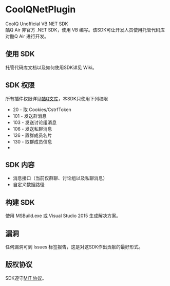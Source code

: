 # CoolQNetPlugin
CoolQ Unofficial VB.NET SDK<br>
酷Q Air 非官方 .NET SDK，使用 VB 编写。该SDK可让开发人员使用托管代码库对酷Q Air 进行开发。
## 使用 SDK
托管代码库文档以及如何使用SDK详见 Wiki。
## SDK 权限
所有插件权限详见[酷Q文库](http://d.cqp.me/Pro/开发/权限信息)，本SDK只使用下列权限
* 20 - 取 Cookies/CstrfToken
* 101 - 发送群消息
* 103 - 发送讨论组消息
* 106 - 发送私聊消息
* 126 - 置群成员名片
* 130 - 取群成员信息
* 
## SDK 内容
* 消息接口（当前仅群聊、讨论组以及私聊消息）
* 自定义数据路径

## 构建 SDK
使用 MSBuild.exe 或 Visual Studio 2015 生成解决方案。

## 漏洞
任何漏洞可到 Issues 标签报告，这是对这SDK作出贡献的最好形式。

## 版权协议
SDK遵守[MIT 协议](LICENSE)。
